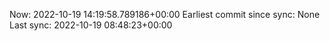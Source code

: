 Now: 2022-10-19 14:19:58.789186+00:00 Earliest commit since sync: None Last sync: 2022-10-19 08:48:23+00:00
